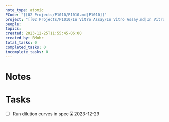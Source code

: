 ```yaml
---
note_type: atomic
PCode: "[[02 Projects/P1010/P1010.md|P1010]]"
project: "[[02 Projects/P1010/In Vitro Assay/In Vitro Assay.md|In Vitro Assay]]"
people: 
topics: 
created: 2023-12-25T11:55:45-06:00
created_by: BMohr
total_tasks: 0
completed_tasks: 0
incomplete_tasks: 0
---
```

# Notes
# Tasks
- [ ] Run dilution curves in spec ⌛ 2023-12-29 
